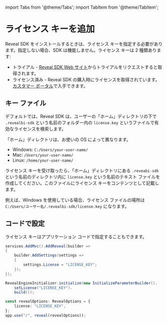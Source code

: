 import Tabs from '@theme/Tabs';
import TabItem from '@theme/TabItem';

# ライセンス キーを追加

Reveal SDK をインストールするときは、ライセンス キーを指定する必要があります。指定しない場合、SDK は機能しません。ライセンス キーは 2 種類あります:
- トライアル - [Reveal SDK Web サイト](https://www.revealbi.io/ja/download-sdk)からトライアルをリクエストすると取得されます。
- ライセンス済み - Reveal SDK の購入時にライセンスを取得されています。[カスタマー ポータル](https://account.infragistics.com/subscriptions)で入手できます。

## キー ファイル
デフォルトでは、Reveal SDK は、ユーザーの「ホーム」ディレクトリの下で `.revealbi-sdk` という名前のフォルダー内の `license.key` というファイルで有効なライセンスを検索します。

「ホーム」ディレクトリは、お使いの OS によって異なります。
- Windows: `C:/Users/your-user-name/`
- Mac: `/Users/your-user-name/`
- Linux: `/home/your-user-name/`

ライセンス キーを受け取ったら、「ホーム」ディレクトリにある `.reveabi-sdk` という名前のディレクトリ内に `license.key` という名前のテキスト ファイルを作成してください。このファイルにライセンス キーをコンテンツとして記載します。

例えば、Windows を使用している場合、ライセンス ファイルの場所は `C:/Users/ユーザー名/.revealbi-sdk/license.key` になります。

## コードで設定

ライセンス キーはアプリケーション コードで指定することもできます。

<Tabs groupId="code" queryString>
  <TabItem value="aspnet" label="ASP.NET" default>

```cs
services.AddMvc().AddReveal(builder => 
{
    builder.AddSettings(settings =>
    {
        settings.License = "LICENSE_KEY";
    });
});
```

  </TabItem>

  <TabItem value="java" label="Java">

```java
RevealEngineInitializer.initialize(new InitializeParameterBuilder().
    setLicense("LICENSE_KEY").
    build());
```

  </TabItem>

  <TabItem value="node" label="Node.js">    

```ts
const revealOptions: RevealOptions = {
	license: "LICENSE_KEY",
};
app.use("/", reveal(revealOptions));
```

  </TabItem>
</Tabs>